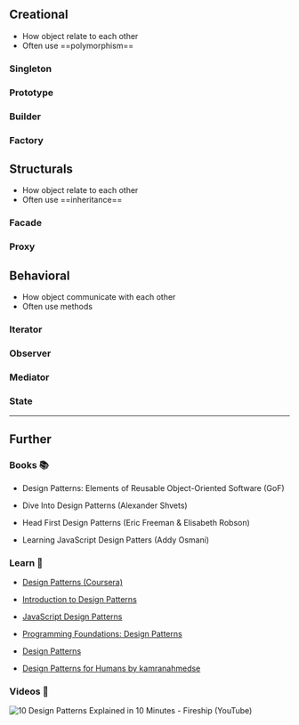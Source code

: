 ## Creational

- How object relate to each other
- Often use ==polymorphism==
### Singleton

### Prototype

### Builder

### Factory

## Structurals

- How object relate to each other
- Often use ==inheritance==
### Facade

### Proxy

## Behavioral

- How object communicate with each other
- Often use methods

### Iterator

### Observer

### Mediator

### State



---
## Further

### Books 📚

- Design Patterns: Elements of Reusable Object-Oriented Software (GoF)

- Dive Into Design Patterns (Alexander Shvets)

- Head First Design Patterns (Eric Freeman & Elisabeth Robson)

- Learning JavaScript Design Patters (Addy Osmani)

### Learn 🧠

- [Design Patterns (Coursera)](https://www.coursera.org/learn/design-patterns)

- [Introduction to Design Patterns](https://www.patterns.dev/posts/introduction)

- [JavaScript Design Patterns](https://www.patterns.dev/vanilla)

- [Programming Foundations: Design Patterns](https://www.linkedin.com/learning/programming-foundations-design-patterns-2)

- [Design Patterns](https://refactoring.guru/design-patterns)

- [Design Patterns for Humans by kamranahmedse](https://github.com/kamranahmedse/design-patterns-for-humans)

### Videos 🎥

![10 Design Patterns Explained in 10 Minutes - Fireship (YouTube)](https://youtube.com/watch?v=tv-_1er1mWI)